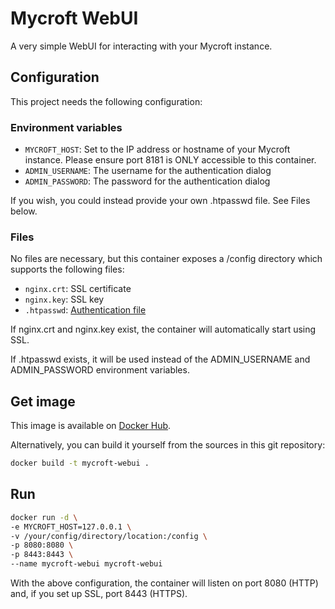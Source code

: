 # Mycroft WebUI
A very simple WebUI for interacting with your Mycroft instance.

## Configuration
This project needs the following configuration:

### Environment variables
- `MYCROFT_HOST`: Set to the IP address or hostname of your Mycroft instance. Please ensure port 8181 is ONLY accessible to this container.
- `ADMIN_USERNAME`: The username for the authentication dialog
- `ADMIN_PASSWORD`: The password for the authentication dialog

If you wish, you could instead provide your own .htpasswd file. See Files below.

### Files
No files are necessary, but this container exposes a /config directory which supports the following files:
- `nginx.crt`: SSL certificate
- `nginx.key`: SSL key
- `.htpasswd`: [Authentication file](https://docs.nginx.com/nginx/admin-guide/security-controls/configuring-http-basic-authentication/#creating-a-password-file)

If nginx.crt and nginx.key exist, the container will automatically start using SSL.

If .htpasswd exists, it will be used instead of the ADMIN_USERNAME and ADMIN_PASSWORD environment variables.

## Get image
This image is available on [Docker Hub](https://hub.docker.com/r/thelastproject/mycroft-webui).

Alternatively, you can build it yourself from the sources in this git repository:

```bash
docker build -t mycroft-webui .
```

## Run

```bash
docker run -d \
-e MYCROFT_HOST=127.0.0.1 \
-v /your/config/directory/location:/config \
-p 8080:8080 \
-p 8443:8443 \
--name mycroft-webui mycroft-webui
```

With the above configuration, the container will listen on port 8080 (HTTP) and, if you set up SSL, port 8443 (HTTPS).
